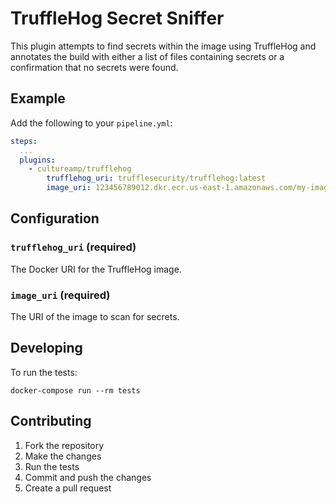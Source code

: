 # TruffleHog Secret Sniffer

This plugin attempts to find secrets within the image using TruffleHog and annotates the build with either a list of files containing secrets or a confirmation that no secrets were found.

## Example

Add the following to your `pipeline.yml`:

```yml
steps: 
  ...
  plugins:
    - cultureamp/trufflehog
        trufflehog_uri: trufflesecurity/trufflehog:latest
        image_uri: 123456789012.dkr.ecr.us-east-1.amazonaws.com/my-image:latest
```

## Configuration

### `trufflehog_uri` (required)

The Docker URI for the TruffleHog image.

### `image_uri` (required)

The URI of the image to scan for secrets.

## Developing

To run the tests:

```shell
docker-compose run --rm tests
```

## Contributing

1. Fork the repository
2. Make the changes
3. Run the tests
4. Commit and push the changes
5. Create a pull request

